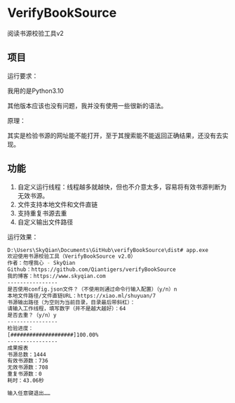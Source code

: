 # VerifyBookSource

阅读书源校验工具v2

## 项目

运行要求：

我用的是Python3.10

其他版本应该也没有问题，我并没有使用一些很新的语法。

原理：

其实是检验书源的网址能不能打开，至于其搜索能不能返回正确结果，还没有去实现。

## 功能

1. 自定义运行线程：线程越多就越快，但也不介意太多，容易将有效书源判断为无效书源。
2. 文件支持本地文件和文件直链
3. 支持重复书源去重
4. 自定义输出文件路径

运行效果：

```sh
D:\Users\SkyQian\Documents\GitHub\verifyBookSource\dist# app.exe
欢迎使用书源校验工具（VerifyBookSource v2.0）
作者：勿埋我心 - SkyQian
Github：https://github.com/Qiantigers/verifyBookSource
我的博客：https://www.skyqian.com
----------------
是否使用config.json文件？（不使用则通过命令行输入配置）（y/n）n
本地文件路径/文件直链URL：https://xiao.ml/shuyuan/7
书源输出路径（为空则为当前目录，目录最后带斜杠）：
请输入工作线程，填写数字（并不是越大越好）：64
是否去重？（y/n）y
----------------
检验进度：
[####################]100.00%
----------------
成果报表
书源总数：1444
有效书源数：736
无效书源数：708
重复书源数：0
耗时：43.06秒

输入任意键退出……
```
